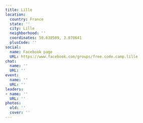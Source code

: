 ```yaml
---
title: Lille
location:
  country: France
  state: ''
  city: Lille
  neighborhood: ''
  coordinates: 50.630509, 3.070641
  plusCode: ''
social:
  name: Facebook page
  URL: https://www.facebook.com/groups/free.code.camp.lille
chat:
  name: ''
  URL: ''
event:
  name: ''
  URL: ''
leaders:
- name: ''
  URL: ''
photos:
  old: ''
  cover: ''
---
```

